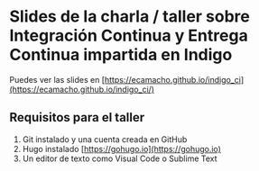 # Slides de la charla / taller sobre Integración Continua y Entrega Continua impartida en Indigo


Puedes ver las slides en
[https://ecamacho.github.io/indigo_ci](https://ecamacho.github.io/indigo_ci/)

## Requisitos para el taller

1. Git instalado y una cuenta creada en GitHub
2. Hugo instalado [https://gohugo.io](https://gohugo.io)
3. Un editor de texto como Visual Code o Sublime Text
